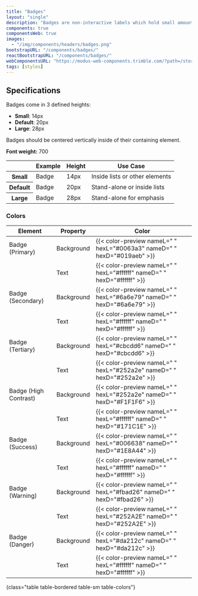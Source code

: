 ```yaml
---
title: "Badges"
layout: "single"
description: "Badges are non-interactive labels which hold small amounts of information."
components: true
componentsWeb: true
images:
  - "/img/components/headers/badges.png"
bootstrapURL: "/components/badges/"
reactBootstrapURL: "/components/badges/"
webComponentsURL: "https://modus-web-components.trimble.com/?path=/story/components-badge--default"
tags: [styles]
---
```


## Specifications

Badges come in 3 defined heights:

- **Small**: 14px
- **Default**: 20px
- **Large**: 28px

Badges should be centered vertically inside of their containing element.

**Font weight:** 700

<table class="table table-bordered">
  <thead class="thead-light">
    <tr>
      <th></th>
      <th>Example</th>
      <th>Height</th>
      <th>Use Case</th>
    </tr>
  </thead>
  <tbody>
    <tr>
      <th scope="row">Small</th>
      <td class="anatomy-cell">
        <span
          data-anatomy-colors="false"
          class="badge badge-sm badge-primary anatomy-display-static"
          >Badge</span
        >
      </td>
      <td>14px</td>
      <td>Inside lists or other elements</td>
    </tr>
    <tr>
      <th scope="row">Default</th>
      <td class="anatomy-cell">
        <span
          data-anatomy-colors="false"
          class="badge badge-primary anatomy-display-static"
          >Badge</span
        >
      </td>
      <td>20px</td>
      <td>Stand-alone or inside lists</td>
    </tr>
    <tr>
      <th scope="row">Large</th>
      <td class="anatomy-cell">
        <span
          data-anatomy-colors="false"
          class="badge badge-lg badge-primary anatomy-display-static"
          >Badge</span
        >
      </td>
      <td>28px</td>
      <td>Stand-alone for emphasis</td>
    </tr>
  </tbody>
</table>

### Colors

| Element               | Property   | Color                                                                   |
| --------------------- | ---------- | ----------------------------------------------------------------------- |
| Badge (Primary)       | Background | {{< color-preview nameL=" " hexL="#0063a3" nameD=" " hexD="#019aeb" >}} |
|                       | Text       | {{< color-preview nameL=" " hexL="#ffffff" nameD=" " hexD="#ffffff" >}} |
| Badge (Secondary)     | Background | {{< color-preview nameL=" " hexL="#6a6e79" nameD=" " hexD="#6a6e79" >}} |
|                       | Text       | {{< color-preview nameL=" " hexL="#ffffff" nameD=" " hexD="#ffffff" >}} |
| Badge (Tertiary)      | Background | {{< color-preview nameL=" " hexL="#cbcdd6" nameD=" " hexD="#cbcdd6" >}} |
|                       | Text       | {{< color-preview nameL=" " hexL="#252a2e" nameD=" " hexD="#252a2e" >}} |
| Badge (High Contrast) | Background | {{< color-preview nameL=" " hexL="#252a2e" nameD=" " hexD="#F1F1F6" >}} |
|                       | Text       | {{< color-preview nameL=" " hexL="#ffffff" nameD=" " hexD="#171C1E" >}} |
| Badge (Success)       | Background | {{< color-preview nameL=" " hexL="#006638" nameD=" " hexD="#1E8A44" >}} |
|                       | Text       | {{< color-preview nameL=" " hexL="#ffffff" nameD=" " hexD="#ffffff" >}} |
| Badge (Warning)       | Background | {{< color-preview nameL=" " hexL="#fbad26" nameD=" " hexD="#fbad26" >}} |
|                       | Text       | {{< color-preview nameL=" " hexL="#252A2E" nameD=" " hexD="#252A2E" >}} |
| Badge (Danger)        | Background | {{< color-preview nameL=" " hexL="#da212c" nameD=" " hexD="#da212c" >}} |
|                       | Text       | {{< color-preview nameL=" " hexL="#ffffff" nameD=" " hexD="#ffffff" >}} |
{class="table table-bordered table-sm table-colors"}
